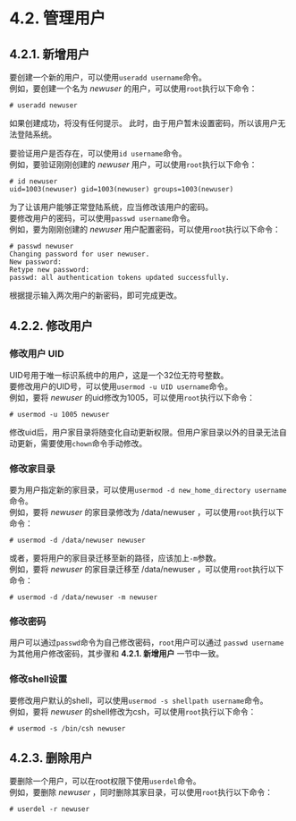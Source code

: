 # 4.2. 管理用户

## 4.2.1. 新增用户

要创建一个新的用户，可以使用`useradd username`命令。\
例如，要创建一个名为 _newuser_ 的用户，可以使用`root`执行以下命令：

```
# useradd newuser
```

如果创建成功，将没有任何提示。 此时，由于用户暂未设置密码，所以该用户无法登陆系统。

要验证用户是否存在，可以使用`id username`命令。\
例如，要验证刚刚创建的 _newuser_ 用户，可以使用`root`执行以下命令：

```
# id newuser
uid=1003(newuser) gid=1003(newuser) groups=1003(newuser)
```

为了让该用户能够正常登陆系统，应当修改该用户的密码。\
要修改用户的密码，可以使用`passwd username`命令。\
例如，要为刚刚创建的 _newuser_ 用户配置密码，可以使用`root`执行以下命令：

```
# passwd newuser
Changing password for user newuser.
New password:
Retype new password:
passwd: all authentication tokens updated successfully.
```

根据提示输入两次用户的新密码，即可完成更改。

## 4.2.2. 修改用户

### 修改用户 UID

UID号用于唯一标识系统中的用户，这是一个32位无符号整数。\
要修改用户的UID号，可以使用`usermod -u UID username`命令。\
例如，要将 _newuser_ 的uid修改为1005，可以使用`root`执行以下命令：

```
# usermod -u 1005 newuser
```

修改uid后，用户家目录将随变化自动更新权限。但用户家目录以外的目录无法自动更新，需要使用`chown`命令手动修改。

### 修改家目录

要为用户指定新的家目录，可以使用`usermod -d new_home_directory username`命令。\
例如，要将 _newuser_ 的家目录修改为 /data/newuser ，可以使用`root`执行以下命令：

```
# usermod -d /data/newuser newuser
```

或者，要将用户的家目录迁移至新的路径，应该加上`-m`参数。\
例如，要将 _newuser_ 的家目录迁移至 /data/newuser ，可以使用`root`执行以下命令：

```
# usermod -d /data/newuser -m newuser
```

### 修改密码

用户可以通过`passwd`命令为自己修改密码，`root`用户可以通过 `passwd username`为其他用户修改密码，其步骤和 **4.2.1. 新增用户** 一节中一致。

### 修改shell设置

要修改用户默认的shell，可以使用`usermod -s shellpath username`命令。\
例如，要将 _newuser_ 的shell修改为csh，可以使用`root`执行以下命令：

```
# usermod -s /bin/csh newuser
```

## 4.2.3. 删除用户

要删除一个用户，可以在root权限下使用`userdel`命令。\
例如，要删除 _newuser_ ，同时删除其家目录，可以使用`root`执行以下命令：

```
# userdel -r newuser
```
